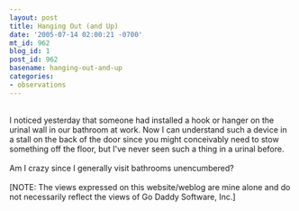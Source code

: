 ```yaml
---
layout: post
title: Hanging Out (and Up)
date: '2005-07-14 02:00:21 -0700'
mt_id: 962
blog_id: 1
post_id: 962
basename: hanging-out-and-up
categories:
- observations
---
```

<br />I noticed yesterday that someone had installed a hook or hanger on the urinal wall in our bathroom at work. Now I can understand such a device in a stall on the back of the door since you might conceivably need to stow something off the floor, but I've never seen such a thing in a urinal before.<br /><br />Am I crazy since I generally visit bathrooms unencumbered?<br /><br />[NOTE: The views expressed on this website/weblog are mine alone and do not necessarily reflect the views of Go Daddy Software, Inc.]<br /><br /><br />
